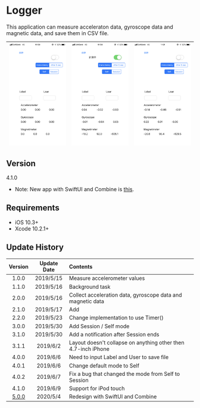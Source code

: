 #  Logger

This application can measure acceleraton data, gyroscope data and magnetic data, and save them in CSV file.

![screen1](materials/IMG_1479.PNG)|![screen2](materials/IMG_1480.PNG)|![screen3](materials/IMG_1481.PNG)
:-:|:-:|:-:

## Version

4.1.0

- Note: New app with SwiftUI and Combine is [this](https://github.com/Shakshi3104/Logger5).

## Requirements
- iOS 10.3+
- Xcode 10.2.1+

## Update History

| Version | Update Date | Contents |
|:--------:|:---------------:|:-----------|
| 1.0.0 | 2019/5/15 | Measure accelerometer values |
| 1.1.0 | 2019/5/16 | Background task |
| 2.0.0 | 2019/5/16 | Collect acceleration data, gyroscope data and magnetic data |
| 2.1.0 | 2019/5/17 | Add |mmediately / After 5 sec mode |
| 2.2.0 | 2019/5/23 | Change implementation to use Timer() |
| 3.0.0 | 2019/5/30 | Add Session / Self mode |
| 3.1.0 | 2019/5/30 | Add a notification after Session ends |
| 3.1.1 | 2019/6/2 | Layout doesn't collapse on anything other then 4.7-inch iPhone |
| 4.0.0 | 2019/6/6 | Need to input Label and User to save file |
| 4.0.1 | 2019/6/6 | Change default mode to Self |
| 4.0.2 | 2019/6/7 | Fix a bug that changed the mode from Self to Session |
| 4.1.0 | 2019/6/9 | Support for iPod touch |
| [5.0.0](https://github.com/Shakshi3104/Logger5) | 2020/5/4 | Redesign with SwiftUI and Combine |
